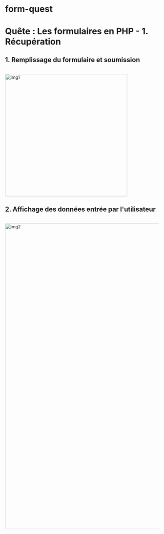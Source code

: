 # form-quest
<h1>Quête : Les formulaires en PHP - 1. Récupération</h1>

<h2>1. Remplissage du formulaire et soumission</h2>
<br>
<img align="center" alt="img1" width="400" src="https://github.com/alekmik/form-quest/assets/90455479/f147acf0-0afb-4d8f-b26a-ff35ed6e4a15">

<h2>2. Affichage des données entrée par l'utilisateur</h2>
<br>
<img align="center" alt="img2" width="1000" src="https://github.com/alekmik/form-quest/assets/90455479/589ec98d-02a1-4324-98ef-4247f89bba9c">
